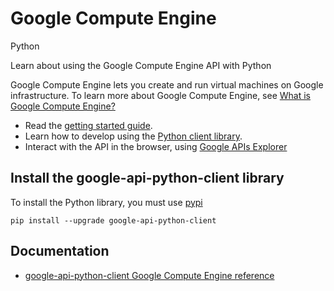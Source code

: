 # Google Compute Engine
Python

Learn about using the Google Compute Engine API with Python

Google Compute Engine lets you create and run virtual machines on Google infrastructure. To learn more about Google Compute Engine, see [What is Google Compute Engine?](https://cloud.google.com/compute/docs/)

* Read the [getting started guide](https://cloud.google.com/compute/docs/linux-quickstart).
* Learn how to develop using the [Python client library](https://github.com/google/google-api-python-client).
* Interact with the API in the browser, using [Google APIs Explorer](https://developers.google.com/apis-explorer/#p/compute/v1/)

## Install the google-api-python-client library
To install the Python library, you must use [pypi](https://pypi.python.org/pypi)

```
pip install --upgrade google-api-python-client
```

## Documentation
* [google-api-python-client Google Compute Engine reference]()